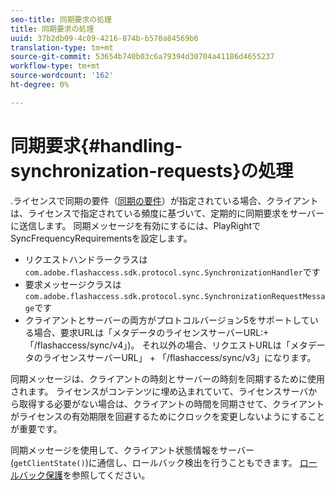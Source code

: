 ```yaml
---
seo-title: 同期要求の処理
title: 同期要求の処理
uuid: 37b2db09-4c09-4216-874b-b570a84569b6
translation-type: tm+mt
source-git-commit: 53654b740b03c6a79394d30704a41186d4655237
workflow-type: tm+mt
source-wordcount: '162'
ht-degree: 0%

---
```



# 同期要求{#handling-synchronization-requests}の処理

.ライセンスで同期の要件（[同期の要件](../../aaxs-protecting-content/content-introduction/content-usage-rules/content-time-based-rules/content-time-based-rules-defining.md#requirements-for-synchronization)）が指定されている場合、クライアントは、ライセンスで指定されている頻度に基づいて、定期的に同期要求をサーバーに送信します。 同期メッセージを有効にするには、PlayRightでSyncFrequencyRequirementsを設定します。

* リクエストハンドラークラスは`com.adobe.flashaccess.sdk.protocol.sync.SynchronizationHandler`です
* 要求メッセージクラスは`com.adobe.flashaccess.sdk.protocol.sync.SynchronizationRequestMessage`です
* クライアントとサーバーの両方がプロトコルバージョン5をサポートしている場合、要求URLは「メタデータのライセンスサーバーURL:+ 「/flashaccess/sync/v4」)。 それ以外の場合、リクエストURLは「メタデータのライセンスサーバーURL」 + 「/flashaccess/sync/v3」になります。

同期メッセージは、クライアントの時刻とサーバーの時刻を同期するために使用されます。 ライセンスがコンテンツに埋め込まれていて、ライセンスサーバから取得する必要がない場合は、クライアントの時間を同期させて、クライアントがライセンスの有効期限を回避するためにクロックを変更しないようにすることが重要です。

同期メッセージを使用して、クライアント状態情報をサーバー(`getClientState()`)に通信し、ロールバック検出を行うこともできます。 [ロールバック保護](../../aaxs-protecting-content/content-implementing-the-license-server/content-processing-aaxs-requests/content-rollback-detection.md)を参照してください。